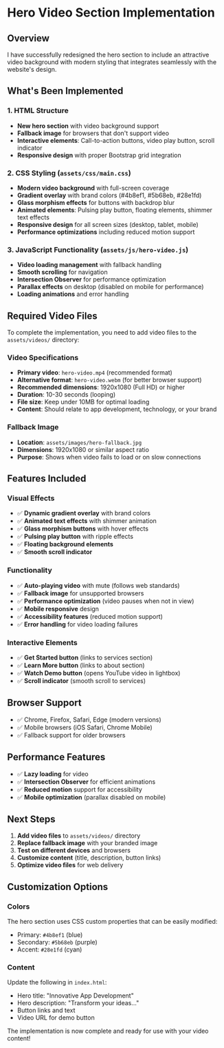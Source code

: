 # Hero Video Section Implementation

## Overview
I have successfully redesigned the hero section to include an attractive video background with modern styling that integrates seamlessly with the website's design.

## What's Been Implemented

### 1. HTML Structure
- **New hero section** with video background support
- **Fallback image** for browsers that don't support video
- **Interactive elements**: Call-to-action buttons, video play button, scroll indicator
- **Responsive design** with proper Bootstrap grid integration

### 2. CSS Styling (`assets/css/main.css`)
- **Modern video background** with full-screen coverage
- **Gradient overlay** with brand colors (#4b8ef1, #5b68eb, #28e1fd)
- **Glass morphism effects** for buttons with backdrop blur
- **Animated elements**: Pulsing play button, floating elements, shimmer text effects
- **Responsive design** for all screen sizes (desktop, tablet, mobile)
- **Performance optimizations** including reduced motion support

### 3. JavaScript Functionality (`assets/js/hero-video.js`)
- **Video loading management** with fallback handling
- **Smooth scrolling** for navigation
- **Intersection Observer** for performance optimization
- **Parallax effects** on desktop (disabled on mobile for performance)
- **Loading animations** and error handling

## Required Video Files

To complete the implementation, you need to add video files to the `assets/videos/` directory:

### Video Specifications
- **Primary video**: `hero-video.mp4` (recommended format)
- **Alternative format**: `hero-video.webm` (for better browser support)
- **Recommended dimensions**: 1920x1080 (Full HD) or higher
- **Duration**: 10-30 seconds (looping)
- **File size**: Keep under 10MB for optimal loading
- **Content**: Should relate to app development, technology, or your brand

### Fallback Image
- **Location**: `assets/images/hero-fallback.jpg`
- **Dimensions**: 1920x1080 or similar aspect ratio
- **Purpose**: Shows when video fails to load or on slow connections

## Features Included

### Visual Effects
- ✅ **Dynamic gradient overlay** with brand colors
- ✅ **Animated text effects** with shimmer animation
- ✅ **Glass morphism buttons** with hover effects
- ✅ **Pulsing play button** with ripple effects
- ✅ **Floating background elements**
- ✅ **Smooth scroll indicator**

### Functionality
- ✅ **Auto-playing video** with mute (follows web standards)
- ✅ **Fallback image** for unsupported browsers
- ✅ **Performance optimization** (video pauses when not in view)
- ✅ **Mobile responsive** design
- ✅ **Accessibility features** (reduced motion support)
- ✅ **Error handling** for video loading failures

### Interactive Elements
- ✅ **Get Started button** (links to services section)
- ✅ **Learn More button** (links to about section)
- ✅ **Watch Demo button** (opens YouTube video in lightbox)
- ✅ **Scroll indicator** (smooth scroll to services)

## Browser Support
- ✅ Chrome, Firefox, Safari, Edge (modern versions)
- ✅ Mobile browsers (iOS Safari, Chrome Mobile)
- ✅ Fallback support for older browsers

## Performance Features
- ✅ **Lazy loading** for video
- ✅ **Intersection Observer** for efficient animations
- ✅ **Reduced motion** support for accessibility
- ✅ **Mobile optimization** (parallax disabled on mobile)

## Next Steps

1. **Add video files** to `assets/videos/` directory
2. **Replace fallback image** with your branded image
3. **Test on different devices** and browsers
4. **Customize content** (title, description, button links)
5. **Optimize video files** for web delivery

## Customization Options

### Colors
The hero section uses CSS custom properties that can be easily modified:
- Primary: `#4b8ef1` (blue)
- Secondary: `#5b68eb` (purple)
- Accent: `#28e1fd` (cyan)

### Content
Update the following in `index.html`:
- Hero title: "Innovative App Development"
- Hero description: "Transform your ideas..."
- Button links and text
- Video URL for demo button

The implementation is now complete and ready for use with your video content!
